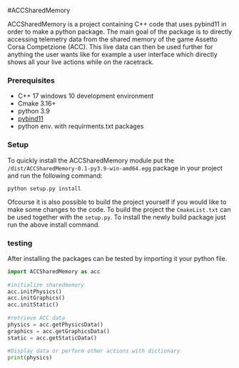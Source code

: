 #ACCSharedMemory

ACCSharedMemory is a project containing C++ code that uses pybind11 in order to make a python package.
The main goal of the package is to directly accessing telemetry data from the shared memory of the game 
Assetto Corsa Competzione (ACC). This live data can then be used further for anything the user wants like 
for example a user interface which directly shows all your live actions while on the racetrack.


### Prerequisites
- C++ 17 windows 10 development environment
- Cmake 3.16+
- python 3.9
- [pybind11](https://pybind11.readthedocs.io/en/stable/basics.html)
- python env. with requirments.txt packages

### Setup
To quickly install the ACCSharedMemory module put the `/dist/ACCSharedMemory-0.1-py3.9-win-amd64.egg` package in your project and run the following command:
    
    python setup.py install

Ofcourse it is also possible to build the project yourself if you would like to make some changes to the code.
To build the project the `CmakeList.txt` can be used together with the `setup.py`. To install the newly build package just
run the above install command.

### testing
After installing the packages can be tested by importing it your python file.

```python
import ACCSharedMemory as acc
    
#initialize sharedmemory
acc.initPhysics()
acc.initGraphics()
acc.initStatic()
    
#retrieve ACC data
physics = acc.getPhysicsData()
graphics = acc.getGraphicsData()
static = acc.getStaticData()
    
#Display data or perform other actions with dictionary
print(physics)
```